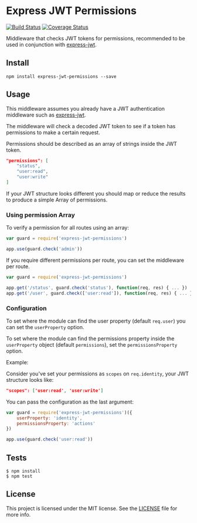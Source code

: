 # Express JWT Permissions

[![Build Status](https://travis-ci.org/MichielDeMey/express-jwt-permissions.svg?branch=master)](https://travis-ci.org/MichielDeMey/express-jwt-permissions)
[![Coverage Status](https://coveralls.io/repos/MichielDeMey/express-jwt-permissions/badge.svg?branch=master&service=github)](https://coveralls.io/github/MichielDeMey/express-jwt-permissions?branch=master)

Middleware that checks JWT tokens for permissions, recommended to be used in conjunction with [express-jwt](https://github.com/auth0/express-jwt).

## Install

	npm install express-jwt-permissions --save

## Usage

This middleware assumes you already have a JWT authentication middleware such as [express-jwt](https://github.com/auth0/express-jwt).

The middleware will check a decoded JWT token to see if a token has permissions to make a certain request.

Permissions should be described as an array of strings inside the JWT token.

```json
"permissions": [
	"status",
	"user:read",
	"user:write"
]
```

If your JWT structure looks different you should map or reduce the results to produce a simple Array of permissions.

### Using permission Array
To verify a permission for all routes using an array:

```javascript
var guard = require('express-jwt-permissions')

app.use(guard.check('admin'))
```

If you require different permissions per route, you can set the middleware per route.

```javascript
var guard = require('express-jwt-permissions')

app.get('/status', guard.check('status'), function(req, res) { ... })
app.get('/user', guard.check(['user:read']), function(req, res) { ... })
```

### Configuration
To set where the module can find the user property (default `req.user`) you can set the `userProperty` option.

To set where the module can find the permissions property inside the `userProperty` object (default `permissions`), set the `permissionsProperty` option.

Example:

Consider you've set your permissions as `scopes` on `req.identity`, your JWT structure looks like:

```json
"scopes": ['user:read', 'user:write']
```

You can pass the configuration as the last argument:

```javascript
var guard = require('express-jwt-permissions')({
	userProperty: 'identity',
	permissionsProperty: 'actions'
})

app.use(guard.check('user:read'))
```

## Tests

    $ npm install
    $ npm test

## License

This project is licensed under the MIT license. See the [LICENSE](LICENSE.txt) file for more info.
